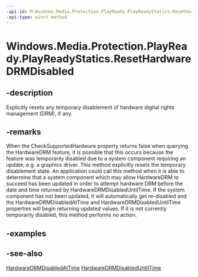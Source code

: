 ```yaml
---
-api-id: M:Windows.Media.Protection.PlayReady.PlayReadyStatics.ResetHardwareDRMDisabled
-api-type: winrt method
---
```


<!-- Method syntax.
public void PlayReadyStatics.ResetHardwareDRMDisabled()
-->

# Windows.Media.Protection.PlayReady.PlayReadyStatics.ResetHardwareDRMDisabled

## -description
Explicitly resets any temporary disablement of hardware digital rights management (DRM), if any.

## -remarks
When the CheckSupportedHardware property returns false when querying the HardwareDRM feature, it is possible that this occurs because the feature was temporarily disabled due to a system component requiring an update, e.g. a graphics driver.  This method explicitly resets the temporary disablement state.  An application could call this method when it is able to determine that a system component which may allow HardwareDRM to succeed has been updated in order to attempt hardware DRM before the date and time returned by HardwareDRMDisabledUntilTime.  If the system component has not been updated, it will automatically get re-disabled and the HardwareDRMDisabledAtTime and HardwareDRMDisabledUntilTime properties will begin returning updated values.  If it is not currently temporarily disabled, this method performs no action.

## -examples

## -see-also
[HardwareDRMDisabledAtTime](playreadystatics_hardwaredrmdisabledattime.md)
[HardwareDRMDisabledUntilTime](playreadystatics_hardwaredrmdisableduntiltime.md)

